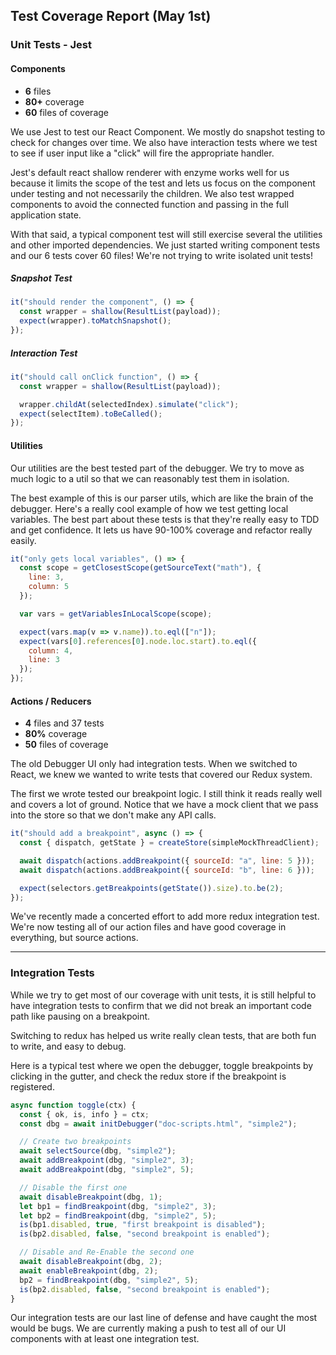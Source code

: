 ## Test Coverage Report (May 1st)

### Unit Tests - Jest

#### Components

* **6** files
* **80+** coverage
* **60** files of coverage

We use Jest to test our React Component. We mostly do snapshot testing to
check for changes over time. We also have interaction tests where we test to see
if user input like a "click" will fire the appropriate handler.

Jest's default react shallow renderer with enzyme works well for us because it
limits the scope of the test and lets us focus on the component under testing and
not necessarily the children. We also test wrapped components to avoid the connected function and passing in the full application state.

With that said, a typical component test will still exercise several the utilities
and other imported dependencies. We just started writing component tests and our 6 tests
cover 60 files! We're not trying to write isolated unit tests!


##### Snapshot Test

```js
it("should render the component", () => {
  const wrapper = shallow(ResultList(payload));
  expect(wrapper).toMatchSnapshot();
});
```

##### Interaction Test

```js
it("should call onClick function", () => {
  const wrapper = shallow(ResultList(payload));

  wrapper.childAt(selectedIndex).simulate("click");
  expect(selectItem).toBeCalled();
});
```

#### Utilities

Our utilities are the best tested part of the debugger. We try to move as much
logic to a util so that we can reasonably test them in isolation.

The best example of this is our parser utils, which are like the brain of the
debugger. Here's a really cool example of how we test getting local variables.
The best part about these tests is that they're really easy to TDD and get
confidence. It lets us have 90-100% coverage and refactor really easily.

```js
it("only gets local variables", () => {
  const scope = getClosestScope(getSourceText("math"), {
    line: 3,
    column: 5
  });

  var vars = getVariablesInLocalScope(scope);

  expect(vars.map(v => v.name)).to.eql(["n"]);
  expect(vars[0].references[0].node.loc.start).to.eql({
    column: 4,
    line: 3
  });
});
```

#### Actions / Reducers

* **4** files and 37 tests
* **80%** coverage
* **50** files of coverage

The old Debugger UI only had integration tests. When we switched to React, we
knew we wanted to write tests that covered our Redux system.

The first we wrote tested our breakpoint logic. I still think it reads really
well and covers a lot of ground. Notice that we have a mock client that we pass
into the store so that we don't make any API calls.

```js
it("should add a breakpoint", async () => {
  const { dispatch, getState } = createStore(simpleMockThreadClient);

  await dispatch(actions.addBreakpoint({ sourceId: "a", line: 5 }));
  await dispatch(actions.addBreakpoint({ sourceId: "b", line: 6 }));

  expect(selectors.getBreakpoints(getState()).size).to.be(2);
});
```

We've recently made a concerted effort to add more redux integration test.
We're now testing all of our action files and have good coverage in everything,
but source actions.

---

### Integration Tests

While we try to get most of our coverage with unit tests, it is still helpful
to have integration tests to confirm that we did not break an important code path
like pausing on a breakpoint.

Switching to redux has helped us write really clean tests,
that are both fun to write, and easy to debug.

Here is a typical test where we open the debugger, toggle breakpoints by clicking in the gutter, and check the redux store if the breakpoint is registered.

```js
async function toggle(ctx) {
  const { ok, is, info } = ctx;
  const dbg = await initDebugger("doc-scripts.html", "simple2");

  // Create two breakpoints
  await selectSource(dbg, "simple2");
  await addBreakpoint(dbg, "simple2", 3);
  await addBreakpoint(dbg, "simple2", 5);

  // Disable the first one
  await disableBreakpoint(dbg, 1);
  let bp1 = findBreakpoint(dbg, "simple2", 3);
  let bp2 = findBreakpoint(dbg, "simple2", 5);
  is(bp1.disabled, true, "first breakpoint is disabled");
  is(bp2.disabled, false, "second breakpoint is enabled");

  // Disable and Re-Enable the second one
  await disableBreakpoint(dbg, 2);
  await enableBreakpoint(dbg, 2);
  bp2 = findBreakpoint(dbg, "simple2", 5);
  is(bp2.disabled, false, "second breakpoint is enabled");
}
```

Our integration tests are our last line of defense and
have caught the most would be bugs. We are currently making a push to test
all of our UI components with at least one integration test.
